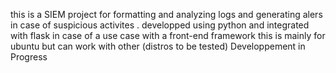 this is a SIEM project for formatting and analyzing logs  and generating alers
in case of suspicious activites .
developped using python and integrated with flask in case of a use case 
with a front-end framework 
this is mainly for ubuntu  but can work with other (distros to be tested) 
Developpement in Progress
